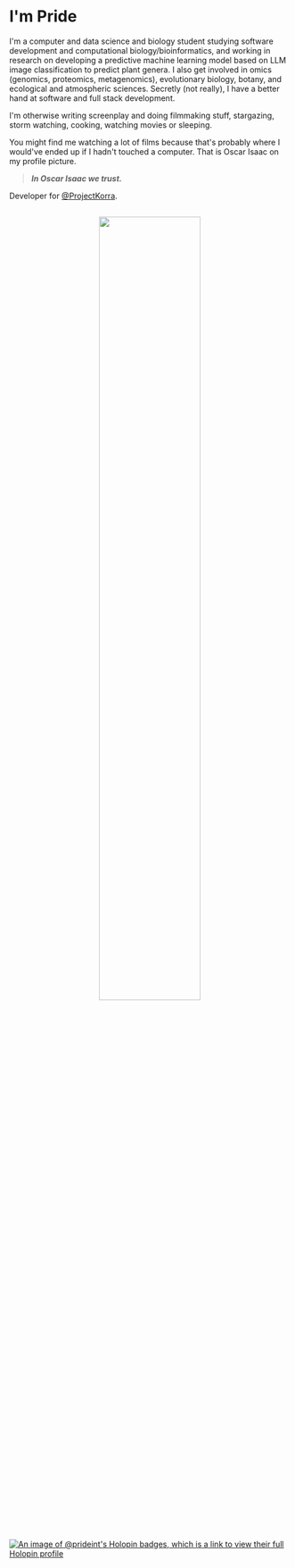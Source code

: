 # I'm Pride

I'm a computer and data science and biology student studying software development and computational biology/bioinformatics, and working in research on developing a predictive machine learning model
based on LLM image classification to predict plant genera. I also get involved in omics (genomics, proteomics, metagenomics), evolutionary biology, botany, and ecological and atmospheric sciences.
Secretly (not really), I have a better hand at software and full stack development.

I'm otherwise writing screenplay and doing filmmaking stuff, stargazing, storm watching, cooking, watching movies or sleeping.

You might find me watching a lot of films because that's probably where I would've ended up if I hadn't touched a computer. That is Oscar Isaac on my profile picture. 
> ***In Oscar Isaac we trust.***

Developer for [@ProjectKorra](https://github.com/ProjectKorra).

##

<p align="center">
  <img src="https://github.com/PrideInt/PrideInt/assets/20098992/fc4d4c5c-01cd-432c-9d7a-bee942c1b9e1" width="60%"/>
</p>

##

[![An image of @prideint's Holopin badges, which is a link to view their full Holopin profile](https://holopin.me/prideint)](https://holopin.io/@prideint)
